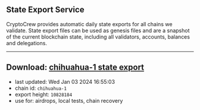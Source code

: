## State Export Service
CryptoCrew provides automatic daily state exports for all chains we validate. State export files can be used as genesis files and are a snapshot of the current blockchain state, including all validators, accounts, balances and delegations.

---
**Download: [chihuahua-1 state export](https://dl.ccvalidators.com/SERVICE/chihuahua/chihuahua-1_export_10828184.json)**
---

- last updated: Wed Jan 03 2024 16:55:03
- chain id: `chihuahua-1`
- export height: `10828184`
- use for: airdrops, local tests, chain recovery
